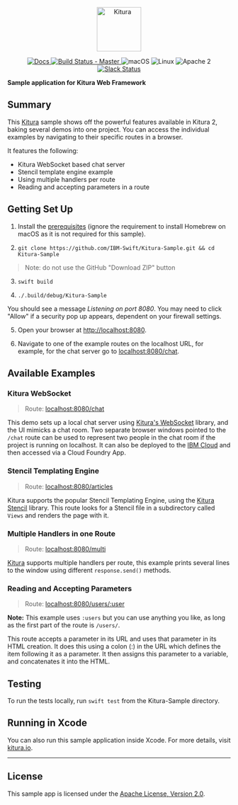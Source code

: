 <p align="center">
    <a href="http://kitura.io/">
        <img src="https://raw.githubusercontent.com/IBM-Swift/Kitura/master/Sources/Kitura/resources/kitura-bird.svg?sanitize=true" height="100" alt="Kitura">
    </a>
</p>

<p align="center">
    <a href="http://www.kitura.io/">
    <img src="https://img.shields.io/badge/docs-kitura.io-1FBCE4.svg" alt="Docs">
    </a>
    <a href="https://travis-ci.org/IBM-Swift/Kitura-Sample">
    <img src="https://travis-ci.org/IBM-Swift/Kitura-Sample.svg?branch=master" alt="Build Status - Master">
    </a>
    <img src="https://img.shields.io/badge/os-macOS-green.svg?style=flat" alt="macOS">
    <img src="https://img.shields.io/badge/os-linux-green.svg?style=flat" alt="Linux">
    <img src="https://img.shields.io/badge/license-Apache2-blue.svg?style=flat" alt="Apache 2">
    <a href="http://swift-at-ibm-slack.mybluemix.net/">
    <img src="http://swift-at-ibm-slack.mybluemix.net/badge.svg" alt="Slack Status">
    </a>
</p>

**Sample application for Kitura Web Framework**

## Summary


This [Kitura](https://github.com/IBM-Swift/Kitura/) sample shows off the powerful features available in Kitura 2, baking several demos into one project. You can access the individual examples by navigating to their specific routes in a browser.


It features the following:

* Kitura WebSocket based chat server
* Stencil template engine example
* Using multiple handlers per route
* Reading and accepting parameters in a route


## Getting Set Up

1. Install the [prerequisites]( http://www.kitura.io/en/starter/settingup.html) (ignore the requirement to install Homebrew on macOS as it is not required for this sample).

2. `git clone https://github.com/IBM-Swift/Kitura-Sample.git && cd Kitura-Sample`
> Note: do not use the GitHub "Download ZIP" button

3. `swift build`

4. `./.build/debug/Kitura-Sample`

  You should see a message _Listening on port 8080_. You may need to click "Allow" if a security pop up appears, dependent on your firewall settings.

5. Open your browser at [http://localhost:8080](http://localhost:8080).

6. Navigate to one of the example routes on the localhost URL, for example, for the chat server go to [localhost:8080/chat](localhost:8080/chat).

## Available Examples
### Kitura WebSocket
> Route: [localhost:8080/chat](localhost:8080/chat)

This demo sets up a local chat server using [Kitura's WebSocket](https://github.com/IBM-Swift/Kitura-WebSocket/) library, and the UI mimicks a chat room. Two separate browser windows pointed to the `/chat` route can be used to represent two people in the chat room if the project is running on localhost. It can also be deployed to the [IBM Cloud](https://bluemix.net) and then accessed via a Cloud Foundry App.

### Stencil Templating Engine
> Route: [localhost:8080/articles](localhost:8080/articles)

Kitura supports the popular Stencil Templating Engine, using the [Kitura Stencil](https://github.com/IBM-Swift/Kitura-StencilTemplateEngine/) library. This route looks for a Stencil file in a subdirectory called `Views` and renders the page with it.

### Multiple Handlers in one Route
> Route: [localhost:8080/multi](localhost:8080/multi)

[Kitura](https://github.com/IBM-Swift/Kitura) supports multiple handlers per route, this example prints several lines to the window using different `response.send()` methods.

### Reading and Accepting Parameters
> Route: [localhost:8080/users/:user](localhost:8080/users/:user)

**Note:** This example uses `:users` but you can use anything you like, as long as the first part of the route is `/users/`.

This route accepts a parameter in its URL and uses that parameter in its HTML creation. It does this using a colon (:) in the URL which defines the item following it as a parameter. It then assigns this parameter to a variable, and concatenates it into the HTML.


## Testing
To run the tests locally, run `swift test` from the Kitura-Sample directory.

## Running in Xcode

You can also run this sample application inside Xcode. For more details, visit [kitura.io](http://www.kitura.io/en/starter/xcode.html).

---

## License

This sample app is licensed under the [Apache License, Version 2.0](LICENSE.txt).
